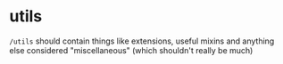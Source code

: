 # utils

`/utils` should contain things like extensions, useful mixins and anything else considered "miscellaneous" (which shouldn't really be much)
